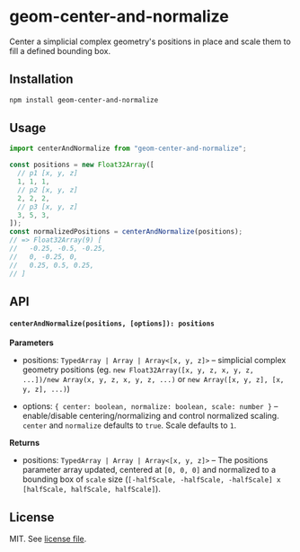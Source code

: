 # geom-center-and-normalize

Center a simplicial complex geometry's positions in place and scale them to fill a defined bounding box.

## Installation

```bash
npm install geom-center-and-normalize
```

## Usage

```js
import centerAndNormalize from "geom-center-and-normalize";

const positions = new Float32Array([
  // p1 [x, y, z]
  1, 1, 1,
  // p2 [x, y, z]
  2, 2, 2,
  // p3 [x, y, z]
  3, 5, 3,
]);
const normalizedPositions = centerAndNormalize(positions);
// => Float32Array(9) [
//   -0.25, -0.5, -0.25,
//   0, -0.25, 0,
//   0.25, 0.5, 0.25,
// ]
```

## API

#### `centerAndNormalize(positions, [options]): positions`

**Parameters**

- positions: `TypedArray | Array | Array<[x, y, z]>` – simplicial complex geometry positions (eg. `new Float32Array([x, y, z, x, y, z, ...])/new Array(x, y, z, x, y, z, ...)` or `new Array([x, y, z], [x, y, z], ...)`)

- options: `{ center: boolean, normalize: boolean, scale: number }` – enable/disable centering/normalizing and control normalized scaling. `center` and `normalize` defaults to `true`. Scale defaults to `1`.

**Returns**

- positions: `TypedArray | Array | Array<[x, y, z]>` – The positions parameter array updated, centered at `[0, 0, 0]` and normalized to a bounding box of `scale` size (`[-halfScale, -halfScale, -halfScale] x [halfScale, halfScale, halfScale]`).

## License

MIT. See [license file](https://github.com/vorg/geom-center-and-normalize/blob/master/LICENSE.md).

